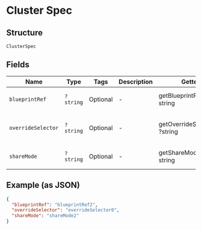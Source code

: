 
# Cluster Spec

## Structure

`ClusterSpec`

## Fields

| Name | Type | Tags | Description | Getter | Setter |
|  --- | --- | --- | --- | --- | --- |
| `blueprintRef` | `?string` | Optional | - | getBlueprintRef(): ?string | setBlueprintRef(?string blueprintRef): void |
| `overrideSelector` | `?string` | Optional | - | getOverrideSelector(): ?string | setOverrideSelector(?string overrideSelector): void |
| `shareMode` | `?string` | Optional | - | getShareMode(): ?string | setShareMode(?string shareMode): void |

## Example (as JSON)

```json
{
  "blueprintRef": "blueprintRef2",
  "overrideSelector": "overrideSelector0",
  "shareMode": "shareMode2"
}
```

